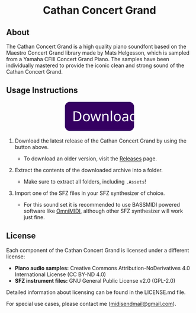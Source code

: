 <h1 align="center">Cathan Concert Grand</h1>

## About

The Cathan Concert Grand is a high quality piano soundfont based on the Maestro Concert Grand library made by Mats Helgesson, which is sampled from a Yamaha CFIII Concert Grand Piano. The samples have been individually mastered to provide the iconic clean and strong sound of the Cathan Concert Grand.

## Usage Instructions

<p align="center">
    <a href="https://github.com/MyBlackMIDIScore/CathanConcertGrand/archive/refs/tags/2.1.zip">
        <img src="https://raw.githubusercontent.com/MyBlackMIDIScore/AmethystImperialGrand/332fea447ae96ae2f53fc9c67a7ad7cb54c73baf/.Assets/Images/download_btn.svg" height=80/>
    </a>
</p>

1. Download the latest release of the Cathan Concert Grand by using the button above.
    - To download an older version, visit the [Releases](https://github.com/MyBlackMIDIScore/CathanConcertGrand/releases) page.

2. Extract the contents of the downloaded archive into a folder.
    - Make sure to extract all folders, including `.Assets`!

3. Import one of the SFZ files in your SFZ synthesizer of choice.
    - For this sound set it is recommended to use BASSMIDI powered software like [OmniMIDI](https://github.com/KeppySoftware/OmniMIDI), although other SFZ synthesizer will work just fine.

## License

Each component of the Cathan Concert Grand is licensed under a different license:

- **Piano audio samples:** Creative Commons Attribution-NoDerivatives 4.0 International License (CC BY-ND 4.0)
- **SFZ instrument files:** GNU General Public License v2.0 (GPL-2.0)

Detailed information about licensing can be found in the LICENSE.md file.

For special use cases, please contact me (midisendmail@gmail.com).

